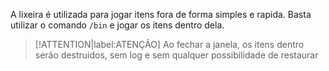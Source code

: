 
A lixeira é utilizada para jogar itens fora de forma simples e rapida. Basta utilizar o comando `/bin` e jogar os itens dentro dela.

> [!ATTENTION|label:ATENÇÃO]
> Ao fechar a janela, os itens dentro serão destruidos, sem log e sem qualquer possibilidade de restaurar